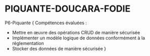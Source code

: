 # PIQUANTE-DOUCARA-FODIE

P6-Piquante {
  Compétences évaluées :
   - Mettre en œuvre des opérations CRUD de manière sécurisée
   - Implémenter un modèle logique de données conformément à la réglementation
   - Stocker des données de manière sécurisée
}
